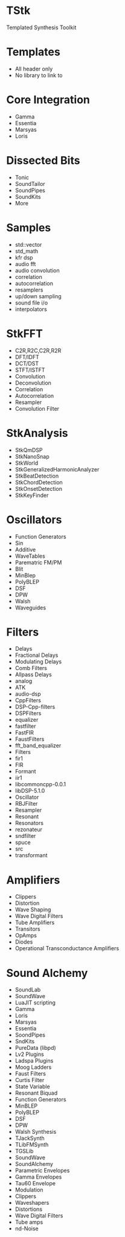 # TStk
Templated Synthesis Toolkit

# Templates
* All header only
* No library to link to 

# Core Integration
* Gamma
* Essentia
* Marsyas
* Loris

# Dissected Bits
* Tonic
* SoundTailor
* SoundPipes
* SoundKits
* More

# Samples
* std::vector
* std_math
* kfr dsp 
* audio fft
* audio convolution
* correlation 
* autocorrelation
* resamplers
* up/down sampling
* sound file i/o
* interpolators

# StkFFT
* C2R,R2C,C2R,R2R
* DFT/IDFT
* DCT/DST
* STFT/ISTFT
* Convolution
* Deconvolution
* Correlation
* Autocorrelation
* Resampler 
* Convolution Filter

# StkAnalysis
* StkQmDSP
* StkNanoSnap
* StkWorld
* StkGeneralizedHarmonicAnalyzer
* StkBeatDetection
* StkChordDetection
* StkOnsetDetection
* StkKeyFinder

# Oscillators
* Function Generators
* Sin
* Additive 
* WaveTables
* Parematric FM/PM 
* Blit
* MinBlep
* PolyBLEP
* DSF
* DPW
* Walsh
* Waveguides 

# Filters
* Delays
* Fractional Delays
* Modulating Delays
* Comb Filters
* Allpass Delays
* analog
* ATK
* audio-dsp
* CppFilters
* DSP-Cpp-filters
* DSPFilters
* equalizer
* fastfilter
* FastFIR
* FaustFilters
* fft_band_equalizer
* Filters
* fir1
* FIR
* Formant
* iir1
* libcommoncpp-0.0.1
* libDSP-5.1.0
* Oscillator
* RBJFilter
* Resampler
* Resonant
* Resonators
* rezonateur
* sndfilter
* spuce
* src
* transformant    

# Amplifiers
* Clippers
* Distortion
* Wave Shaping
* Wave Digital Filters
* Tube Amplifiers
* Transitors
* OpAmps
* Diodes
* Operational Transconductance Amplifiers


# Sound Alchemy
* SoundLab
* SoundWave
* LuaJIT scripting
* Gamma
* Loris
* Marsyas
* Essentia
* SoondPipes
* SndKits
* PureData (libpd)
* Lv2 Plugins
* Ladspa Plugins
* Moog Ladders
* Faust Filters
* Curtis Filter
* State Variable
* Resonant Biquad
* Function Generators
* MinBLEP
* PolyBLEP
* DSF
* DPW
* Walsh Synthesis
* TJackSynth
* TLibFMSynth
* TGSLib
* SoundWave
* SoundAlchemy
* Parametric Envelopes
* Gamma Envelopes
* Tau60 Envelope
* Modulation 
* Clippers
* Waveshapers
* Distortions
* Wave Digital Filters
* Tube amps
* nd-Noise
